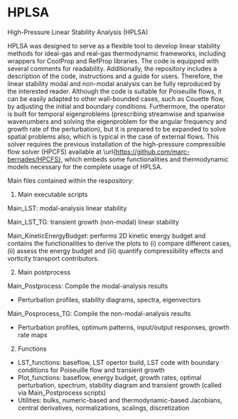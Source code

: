 # HPLSA
High-Pressure Linear Stability Analysis (HPLSA)

HPLSA was designed to serve as a flexible tool to develop linear stability methods for ideal-gas and real-gas thermodynamic frameworks, including wrappers for CoolProp and RefProp libraries. The code is equipped with several comments for readability. 
Additionally, the repository includes a description of the code, instructions and a guide for users.
Therefore, the linear stability modal and non-modal analysis can be fully reproduced by the interested reader.
Although the code is suitable for Poiseuille flows, it can be easily adapted to other wall-bounded cases, such as Couette flow, by adjusting the initial and boundary conditions.
Furthermore, the operator is built for temporal eigenproblems (prescribing streamwise and spanwise wavenumbers and solving the eigenproblem for the angular frequency and growth rate of the perturbation), but it is prepared to be expanded to solve spatial problems also, which is typical in the case of external flows.
This solver requires the previous installation of the high-pressure compressible flow solver (HPCFS) available at \url{https://github.com/marc-bernades/HPCFS}, which embeds some functionalities and thermodynamic models necessary for the complete usage of HPLSA.

Main files contained within the respository:

1. Main executable scripts

Main_LST: modal-analysis linear stability

Main_LST_TG: transient growth (non-modal) linear stability

Main_KineticEnergyBudget: performs 2D kinetic energy budget and contains the functionalities to derive the plots to (i) compare different cases, (ii) assess the energy budget and (iii) quantify compressibility effects and vorticity transport contributors.

2. Main postprocess

Main_Postprocess: Compile the modal-analysis results
- Perturbation profiles, stability diagrams, spectra, eigenvectors

Main_Posprocess_TG: Compile the non-modal-analysis results
- Perturbation profiles, optimum patterns, input/output responses, growth rate maps

2. Functions
- LST_functions: baseflow, LST opertor build, LST code with boundary conditions for Poiseuille flow and transient growth
- Plot_functions: baseflow, energy budget, growth rates, optimal perturbation, spectrum, stability diagram and transient growth (called via Main_Postprocess scripts)
- Utilities: bulks, numeric-based and thermodynamic-based Jacobians, central derivatives, normalizations, scalings, discretization
